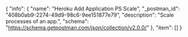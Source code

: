 {
  "info": {
    "name": "Heroku Add Application PS Scale",
    "_postman_id": "408b0ab9-2274-49d9-98c6-9ee151877e79",
    "description": "Scale processes of an app.",
    "schema": "https://schema.getpostman.com/json/collection/v2.0.0/"
  },
  "item": []
}